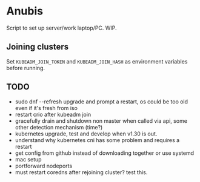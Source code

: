 # Anubis

Script to set up server/work laptop/PC. WIP.

## Joining clusters

Set `KUBEADM_JOIN_TOKEN` and `KUBEADM_JOIN_HASH` as environment variables before running.

## TODO

- sudo dnf --refresh upgrade and prompt a restart, os could be too old even if it's fresh from iso
- restart crio after kubeadm join
- gracefully drain and shutdown non master when called via api, some other detection mechanism (time?)
- kubernetes upgrade, test and develop when v1.30 is out.
- understand why kubernetes cni has some problem and requires a restart
- get config from github instead of downloading together or use systemd
- mac setup
- portforward nodeports
- must restart coredns after rejoining cluster? test this.
